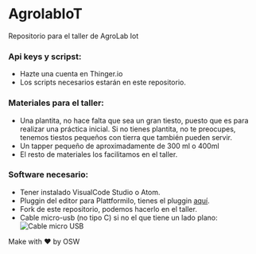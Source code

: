 # AgrolabIoT
Repositorio para el taller de AgroLab Iot


### Api keys y scripst:

- Hazte una cuenta en Thinger.io 
- Los scripts necesarios estarán en este repositorio.

### Materiales para el taller:
- Una plantita, no hace falta que sea un gran tiesto, puesto que es para realizar una práctica inicial. Si no tienes plantita,
no te preocupes, tenemos tiestos pequeños con tierra que también pueden servir.
- Un tapper pequeño de aproximadamente de 300 ml o 400ml 
- El resto de materiales los facilitamos en el taller.

### Software necesario:

- Tener instalado VisualCode Studio o Atom.
- Pluggin del editor para PlattformiIo, tienes el pluggin [aquí](https://platformio.org/platformio-ide).
- Fork de este repositorio, podemos hacerlo en el taller.
- Cable micro-usb (no tipo C) si no el que tiene un lado plano:
![Cable micro USB](https://images-na.ssl-images-amazon.com/images/I/71QGa1J%2BegL._SX425_.jpg)


Make with :heart: by OSW
